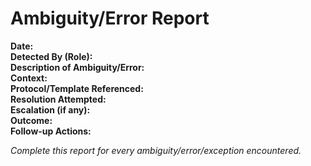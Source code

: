 # Ambiguity/Error Report

**Date:**  
**Detected By (Role):**  
**Description of Ambiguity/Error:**  
**Context:**  
**Protocol/Template Referenced:**  
**Resolution Attempted:**  
**Escalation (if any):**  
**Outcome:**  
**Follow-up Actions:**  

_Complete this report for every ambiguity/error/exception encountered._